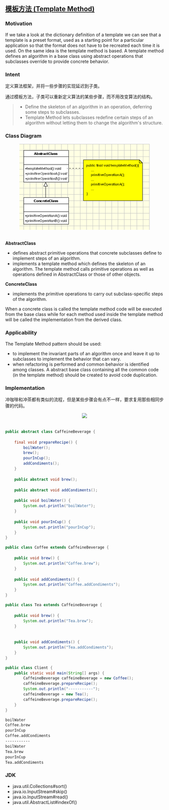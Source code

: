 ## [模板方法 (Template Method)](https://www.oodesign.com/template-method-pattern.html )


### Motivation

If we take a look at the dictionary definition of a template we can see that a template is a preset format, used as a starting point for a particular application so that the format does not have to be recreated each time it is used.
On the same idea is the template method is based. A template method defines an algorithm in a base class using abstract operations that subclasses override to provide concrete behavior.


### Intent

定义算法框架，并将一些步骤的实现延迟到子类。

通过模板方法，子类可以重新定义算法的某些步骤，而不用改变算法的结构。

> - Define the skeleton of an algorithm in an operation, deferring some steps to subclasses.
> - Template Method lets subclasses redefine certain steps of an algorithm without letting them to change the algorithm's structure.


### Class Diagram

<div align="center"> <img src="../assets/template_method_implementation.gif"/> </div><br>


**AbstractClass** 
- defines abstract primitive operations that concrete subclasses define to implement steps of an algorithm.
- implements a template method which defines the skeleton of an algorithm. The template method calls primitive operations as well as operations defined in AbstractClass or those of other objects.

**ConcreteClass** 
- implements the primitive operations to carry out subclass-specific steps of the algorithm.

When a concrete class is called the template method code will be executed from the base class while for each method used inside the template method will be called the implementation from the derived class.

### Applicability

The Template Method pattern should be used:
- to implement the invariant parts of an algorithm once and leave it up to subclasses to implement the behavior that can vary.
- when refactoring is performed and common behavior is identified among classes. A abstract base class containing all the common code (in the template method) should be created to avoid code duplication.



### Implementation

冲咖啡和冲茶都有类似的流程，但是某些步骤会有点不一样，要求复用那些相同步骤的代码。

<div align="center"> <img src="https://cs-notes-1256109796.cos.ap-guangzhou.myqcloud.com/11236498-1417-46ce-a1b0-e10054256955.png"/> </div><br>

```java
public abstract class CaffeineBeverage {

    final void prepareRecipe() {
        boilWater();
        brew();
        pourInCup();
        addCondiments();
    }

    public abstract void brew();

    public abstract void addCondiments();

    public void boilWater() {
        System.out.println("boilWater");
    }

    public void pourInCup() {
        System.out.println("pourInCup");
    }
}
```

```java
public class Coffee extends CaffeineBeverage {

    public void brew() {
        System.out.println("Coffee.brew");
    }

    public void addCondiments() {
        System.out.println("Coffee.addCondiments");
    }
}
```

```java
public class Tea extends CaffeineBeverage {

    public void brew() {
        System.out.println("Tea.brew");
    }


    public void addCondiments() {
        System.out.println("Tea.addCondiments");
    }
}
```

```java
public class Client {
    public static void main(String[] args) {
        CaffeineBeverage caffeineBeverage = new Coffee();
        caffeineBeverage.prepareRecipe();
        System.out.println("-----------");
        caffeineBeverage = new Tea();
        caffeineBeverage.prepareRecipe();
    }
}
```

```html
boilWater
Coffee.brew
pourInCup
Coffee.addCondiments
-----------
boilWater
Tea.brew
pourInCup
Tea.addCondiments
```




### JDK

- java.util.Collections#sort()
- java.io.InputStream#skip()
- java.io.InputStream#read()
- java.util.AbstractList#indexOf()
